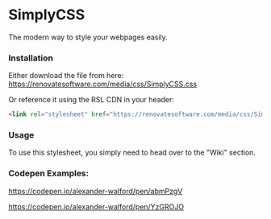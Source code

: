 # SimplyCSS
The modern way to style your webpages easily.

### Installation
Either download the file from here:
https://renovatesoftware.com/media/css/SimplyCSS.css

Or reference it using the RSL CDN in your header:
```html
<link rel="stylesheet" href="https://renovatesoftware.com/media/css/SimplyCSS.css">
```

### Usage
To use this stylesheet, you simply need to head over to the "Wiki" section.

### Codepen Examples:
https://codepen.io/alexander-walford/pen/abmPzgV

https://codepen.io/alexander-walford/pen/YzGROJO
